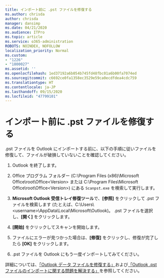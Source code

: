 ```yaml
---
title: インポート前に .pst ファイルを修復する
ms.author: chrisda
author: chrisda
manager: dansimp
ms.date: 04/21/2020
ms.audience: ITPro
ms.topic: article
ms.service: o365-administration
ROBOTS: NOINDEX, NOFOLLOW
localization_priority: Normal
ms.custom:
- "1226"
- "1800027"
ms.assetid: ''
ms.openlocfilehash: 1ed37192a6b054b745fd48fbc01a6b00fa7074ed
ms.sourcegitcommit: c6692ce0fa1358ec3529e59ca0ecdfdea4cdc759
ms.translationtype: HT
ms.contentlocale: ja-JP
ms.lasthandoff: 09/15/2020
ms.locfileid: "47799101"
---
```

# <a name="repair-pst-file-before-importing"></a>インポート前に .pst ファイルを修復する

.pst ファイルを Outlook にインポートする前に、以下の手順に従いファイルを修復して、ファイルが破損していないことを確認してください。

1. Outlook を終了します。

2. Office プログラム フォルダー (C:\Program Files (x86)\Microsoft Office\root\Office\<Version\> または C:\Program Files\Microsoft Office\root\Office\<Version\>) にある `Scanpst.exe` を検索して実行します。

3. **Microsoft Outlook 受信トレイ修復ツール**で、**[参照]** をクリックして .pst ファイルを検索します (たとえば、C:\Users\\<username\>\AppData\Local\Microsoft\Outlook)。 .pst ファイルを選択し、**[開く]** をクリックします。

4. **[開始]** をクリックしてスキャンを開始します。

5. ファイルにエラーが見つかった場合は、**[修復]** をクリックし、修復が完了したら **[OK]** をクリックします。

6. .pst ファイルを Outlook にもう一度インポートしてみてください。

詳細については、[「Outlook データ ファイルを修復する」](https://support.office.com/article/25663bc3-11ec-4412-86c4-60458afc5253)および[「Outlook .pst ファイルのインポートに関する問題を解決する」](https://support.office.com/article/2d2e50dc-5c36-4ab2-ab50-f1be733b3d6e)を参照してください。

